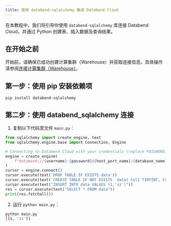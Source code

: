 ```yaml
---
title: 使用 databend-sqlalchemy 集成 Databend Cloud
---
```


在本教程中，我们将引导你使用 `databend-sqlalchemy` 库连接 Databend Cloud，并通过 Python 创建表、插入数据及查询结果。

## 在开始之前

开始前，请确保已成功创建计算集群（Warehouse）并获取连接信息。具体操作请参阅[连接计算集群（Warehouse）](/guides/cloud/using-databend-cloud/warehouses#connecting)。

## 第一步：使用 pip 安装依赖项

```shell
pip install databend-sqlalchemy
```

## 第二步：使用 databend_sqlalchemy 连接

1. 复制以下代码至文件 `main.py`：

```python
from sqlalchemy import create_engine, text
from sqlalchemy.engine.base import Connection, Engine

# Connecting to Databend Cloud with your credentials (replace PASSWORD, HOST, DATABASE, and WAREHOUSE_NAME)
engine = create_engine(
    f"databend://{username}:{password}@{host_port_name}/{database_name}?sslmode=disable"
)
cursor = engine.connect()
cursor.execute(text('DROP TABLE IF EXISTS data'))
cursor.execute(text('CREATE TABLE IF NOT EXISTS  data( Col1 TINYINT, Col2 VARCHAR )'))
cursor.execute(text("INSERT INTO data VALUES (1,'zz')"))
res = cursor.execute(text("SELECT * FROM data"))
print(res.fetchall())
```

2. 运行 `python main.py`：

```bash
python main.py
[(1, 'zz')]
```